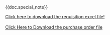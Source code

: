 {{doc.special_note}}


<a href="{{ frappe.get_url() + doc.requisition_excel_file }}">Click here to download the requisition excel file!</a><br><br>
<a href="{{ frappe.get_url() + doc.requisition_excel_file }}">Click Here to Download the purchase order file</a>